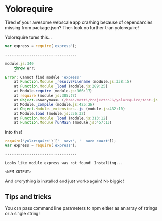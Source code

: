 # Yolorequire

Tired of your awesome webscale app crashing because of dependancies missing from package.json?
Then look no further than yolorequire!

Yolorequire turns this...

```js
var express = require('express');

---------------------------------

module.js:340
    throw err;
    ^
Error: Cannot find module 'express'
    at Function.Module._resolveFilename (module.js:338:15)
    at Function.Module._load (module.js:289:25)
    at Module.require (module.js:366:17)
    at require (module.js:385:17)
    at Object.<anonymous> (/home/matti/Projects/JS/yolorequire/test.js:1:77)
    at Module._compile (module.js:425:26)
    at Object.Module._extensions..js (module.js:432:10)
    at Module.load (module.js:356:32)
    at Function.Module._load (module.js:313:12)
    at Function.Module.runMain (module.js:457:10)
```

into this!


```js
require('yolorequire')(['--save', '--save-exact']);
var express = require('express');

---------------------------------

Looks like module express was not found! Installing...

<NPM OUTPUT>
```

And everything is installed and just works again! No biggie!

## Tips and tricks

You can pass command line parameters to npm either as an array of strings or a single string!

